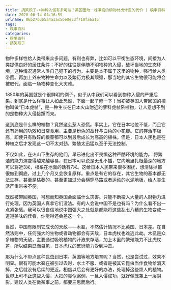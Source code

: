 ```yaml
---
title: 搞笑段子->物种入侵有多可怕？英国因为一株漂亮的植物付出惨重的代价 | 糗事百科
date: 2020-06-14 04:16:59
urlname: 06b27b3b5a4a3ac5be0e23f710fa6a15
tags: 
- 糗事百科
categories:
- 糗事百科
- 搞笑段子
---
```

物种多样性给人类带来众多问题，有利也有弊，比如可以平衡生态环境，间接为人类提供良好的居住条件；不好的往往是伴随不明物种的入侵，破坏当地的生态环境，这种情况通常人类自己犯下的行为。主要是本不属于这里的物种，强行给人类带回。再加上外来物种生命力以及繁衍力极其顽强，那当地的其它生物很可能将会被取代，面临一场物种变化大灾难。

1850年的英国就是个很鲜明的例子，似乎从中我们可以看到物种入侵的严重后果。到底是什么样事让人如此恐慌，下面一起了解一下！当初被英国人带回国的植物叫做“日本虎杖”，是一种生长在日本火山附近的蓼科虎杖系植物，让人意想不到的是物种大入侵接踵而来。

这到底是什么样的植物？竟然这么惹人恐慌。事实上，它在日本地位不低，而且它还有药用的功效和日常食用，主要是粉色的茎秆与白色的小花瓣。它的存活率极高，即使只有散碎的根茎都可以到最后成长为高高的植株。但是，日本人民也是在种植之后才发现这一切不太对劲，繁殖太迅猛以至于无法控制。

不仅如此，在火山下生存的他们，早已进化出不畏惧这种严酷环境的能力。 将繁殖的能力演变得越来越容易，在日本可以说是无孔不插，它向地里扎根最深的地方可以将近3米，根系在地面的话有7米。这给日本人民带来很多困扰，想清除掉都很做到彻底，过上几个月又会恢复原样。重点是有它的存在，其它生物的基本都无法生存，甚至是枯萎的。甚至更加过分会横穿马路或者运动的水泥地板，给人类生活严重带来不便。

既然被带回英国，可想而知英国会面临什么灾害。只能不断投入大量的人财物力进行处理，因为英国人真拿它们没法。有的人会说中国不是也有吗？为什么看不出一点紧张感。我可以很自信地说中国强大之处就是都能将这些乱七八糟的生物变成一道道美味的佳肴，你觉得还会差这一个。

当然，中国有限制它成长的天敌——木虱，不然估计情况不比英国、日本差。在自然法则中，任何强大的生物或者动物都会有天敌，日本虎杖也难逃此劫。木虱是众多植物的天敌，主要通过吸吮植物的汁液来存活，加上木虱的繁殖能力不比虎杖差，所以结果显而易见，日本虎杖的繁衍能力受到冲击。

那为什么不带点这种昆虫到日本、英国等地方培育呢？当然，也是尝试过，效果不明显。很有可能木虱在被引过去时，水土不服、或者是被其它昆虫当作食物给消灭掉，之后就没有后续的更近。相信以后会有更好的办法，处理掉这些烦人的植物。世界上可不止这些入侵，大把的类似案例，一旦入侵成功，就好像笼罩上一层阴影。建议人类在做某事之前，都要三思而后行。


